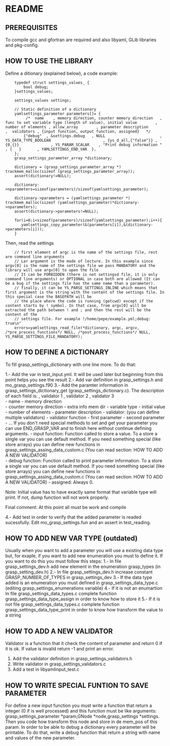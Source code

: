README
======



PREREQUISITES
-------------

To compile gcc and gfortran are required and also libyaml, GLib libraries and pkg-config. 


HOW TO USE THE LIBRARY
----------------------


Define a ditionary (explained below), a code example:

```
    typedef struct settings_values_ {
        bool debug;
    }settings_values;

    settings_values settings;

    // Static definition of a dictionary
    yamlsettings_parameter parameters[]= {
         /*  name    , memory direction, counter memory direction   , func to set variable type (length of value), initial value        ,  number of elements , allow_array        , parameter description       ,  validators , {input function, output function, assigned}   */
        {"debug"  , &settings.debug   , NULL                        , YS_DATA_TYPE_BOOLEAN                       , {ys_d_all,{"false"}} , {0,{}}              , YS_PARAM_SCALAR    , "Print debug information "  , {   }       , YAMLSETTINGS_END_VAR  },                  
    };
    grasp_settings_parameter_array *dictionary;
    
    dictionary = (grasp_settings_parameter_array *) trackmem_malloc(sizeof (grasp_settings_parameter_array));
    assert(dictionary!=NULL);
    
    dictionary->nparameters=sizeof(parameters)/sizeof(yamlsettings_parameter);
    
    dictionary->parameters = (yamlsettings_parameter *) trackmem_malloc(sizeof (yamlsettings_parameter)*dictionary->nparameters);
    assert(dictionary->parameters!=NULL);
    
    for(i=0;i<sizeof(parameters)/sizeof(yamlsettings_parameter);i++){
       yamlsettings_copy_parameter(&(parameters[i]),&(dictionary->parameters[i]));
    }
```
 
Then, read the settings

```
    // first element of argc is the name of the settings file, rest are command line arguments
    // Lar argument is the mode of lecture. In this example since argv[0] is the name of the settings file we pass MANDATORY and the library will use argv[0] to open the file
    // It can be FORBIDDEN (there is not settingsd file, it is only command line arguments) or OPTIONAL in case both are allowed (It can be a bug if the settings file has the same name than a parameter).
    // finally, it can be YS_PARSE_SETTINGS_INLINE which means that first argument is the string with the content of the settings file. In this special case the BASEPATH will be
    // the place where the code is running (getcwd) except if the content starts by ! symbol. In that case, from argv[0] will be extracted the path between ! and ; and then the rest will be the content of the
    // settings file. For example !/home/pepe/example.yml;debug: true\n"
    errors=yamlsettings_read_file(*dictionary, argc, argcv, /*pre_process_functions*/ NULL, /*post_process_functions*/ NULL, YS_PARSE_SETTINGS_FILE_MANDATORY);
```


HOW TO DEFINE A DICTIONARY
----------------------------

To fill grasp_settings_dictionary with one line more. To do that:

1.- Add the var in test_input.yml. It will be used later but beginning from this point helps you see the result
2.- Add var definition in grasp_settings.h and mo_grasp_settings.f90
3.- Add the paramter information in grasp_settings_dictionary_get (grasp_settings_dictionary.c). The description of each field is:
                                                                                                                                                                                                                                                                                                ,                 validator 1                 ,                   validator 2                         ,                    validator 3                               
       - name
       - memory direction  
       - counter memory direction
       - extra info mem dir
       - variable type 
       - initial value
       - number of elements
       - parameter description
       - validator: (you can define multiple validators)
            - validator function 
            - first parameter
            - second parameter
            - ...
If you don't need special methods to set and get your parameter you can use END_GRASP_VAR and to finish here without continue defining arguments.
       - input function: Function called to store a value. To a store a single var you can use default method. If you need something special (like store arrays) you can define new functions in grasp_settings_assing_data_custom.c  (You can read section: HOW TO ADD A NEW VALIDATOR)    
       - debug function: Function called to print parameter information. To a store a single var you can use default method. If you need something special (like store arrays) you can define new functions in grasp_settings_assing_data_custom.c (You can read section: HOW TO ADD A NEW VALIDATOR)
       - assigned: Always 0.
 

Note: Initial value has to have exactly same format that variable type will print. If not, dump function will not work properly.

Final comment: At this point all must be work and compile

4.- Add test in order to verify that the added parameter is readed sucessfully. Edit mo_grasp_settings.fun
    and an assert in test_reading. 


HOW TO ADD NEW VAR TYPE (outdated)
-----------------------
Usually when you want to add a parameter you will use a existing data type but, for exaple, if you
want to add new enumeration you must to define it. If you want to do this you must follow this steps:
1.- In file grasp_settings_dev.h add new element in the enumeration grasp_types (in grasp_setting_dev.h)
2.- In file grasp_settings_dev.h increase constant GRASP_NUMBER_OF_TYPES in grasp_settings_dev
3.- If the data type added is an enumeration you must defined in grasp_settings_data_type.c (editing grasp_settings_enumerations variable)
4.- If it is not an enumartion In file grasp_settings_data_types.c complete function grasp_settings_data_type_assign in order to know how to store it
5.- If it is not file grasp_settings_data_types.c complete function grasp_settings_data_type_print in order to know how transform the value to a string



HOW TO ADD A NEW VALIDATOR 
--------------------------
Validator is a function that it check the content of parameter and return 0 if it is ok.
If value is invalid return -1 and print an error.
1. Add the validator definition in grasp_settings_validators.h
2. Write validator in grasp_settings_validators.c
3. Add a test in libyamlinput_test.c

 

HOW TO WRITE SPECIAL FUNTION TO SAVE PARAMETER
----------------------------------------------
For define a new input function you must write a function that return a integer (0 if is well processed) 
and this function must be like arguments: grasp_settings_parameter *param,GNode *node,grasp_settings *settings. 
Then you code how transform this node and store in de mem_pos of this param.
In order to be able to debug a dictionary every parameter will be printable. To do that, write a debug function
that return a string with name and values of the new parameter. 



